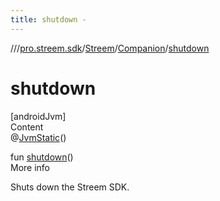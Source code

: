 ```yaml
---
title: shutdown -
---
```

//[<root>](../../../../index.md)/[pro.streem.sdk](../../index.md)/[Streem](../index.md)/[Companion](index.md)/[shutdown](shutdown.md)



# shutdown  
[androidJvm]  
Content  
@[JvmStatic](https://kotlinlang.org/api/latest/jvm/stdlib/kotlin.jvm/-jvm-static/index.html)()  
  
fun [shutdown](shutdown.md)()  
More info  


Shuts down the Streem SDK.

  



